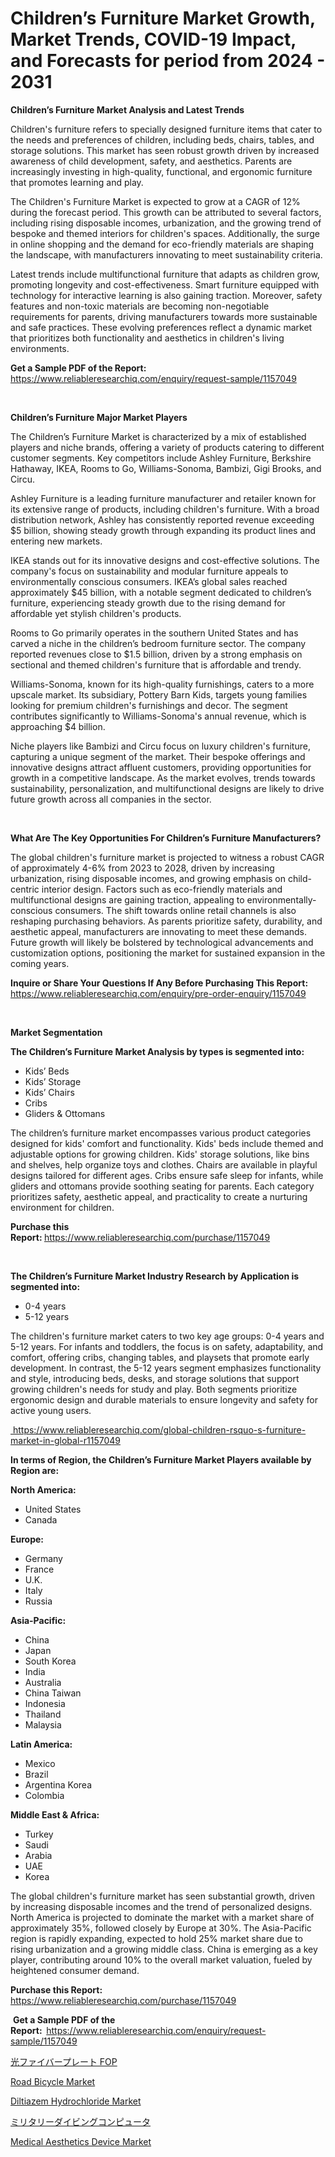 <p><h1>Children’s Furniture Market Growth, Market Trends, COVID-19 Impact, and Forecasts for period from 2024 - 2031</h1></p><p><strong>Children’s Furniture Market Analysis and Latest Trends</strong></p>
<p><p>Children's furniture refers to specially designed furniture items that cater to the needs and preferences of children, including beds, chairs, tables, and storage solutions. This market has seen robust growth driven by increased awareness of child development, safety, and aesthetics. Parents are increasingly investing in high-quality, functional, and ergonomic furniture that promotes learning and play.</p><p>The Children's Furniture Market is expected to grow at a CAGR of 12% during the forecast period. This growth can be attributed to several factors, including rising disposable incomes, urbanization, and the growing trend of bespoke and themed interiors for children's spaces. Additionally, the surge in online shopping and the demand for eco-friendly materials are shaping the landscape, with manufacturers innovating to meet sustainability criteria.</p><p>Latest trends include multifunctional furniture that adapts as children grow, promoting longevity and cost-effectiveness. Smart furniture equipped with technology for interactive learning is also gaining traction. Moreover, safety features and non-toxic materials are becoming non-negotiable requirements for parents, driving manufacturers towards more sustainable and safe practices. These evolving preferences reflect a dynamic market that prioritizes both functionality and aesthetics in children's living environments.</p></p>
<p><strong>Get a Sample PDF of the Report:&nbsp;</strong> <a href="https://www.reliableresearchiq.com/enquiry/request-sample/1157049">https://www.reliableresearchiq.com/enquiry/request-sample/1157049</a></p>
<p>&nbsp;</p>
<p><strong>Children’s Furniture Major Market Players</strong></p>
<p><p>The Children’s Furniture Market is characterized by a mix of established players and niche brands, offering a variety of products catering to different customer segments. Key competitors include Ashley Furniture, Berkshire Hathaway, IKEA, Rooms to Go, Williams-Sonoma, Bambizi, Gigi Brooks, and Circu.</p><p>Ashley Furniture is a leading furniture manufacturer and retailer known for its extensive range of products, including children's furniture. With a broad distribution network, Ashley has consistently reported revenue exceeding $5 billion, showing steady growth through expanding its product lines and entering new markets.</p><p>IKEA stands out for its innovative designs and cost-effective solutions. The company's focus on sustainability and modular furniture appeals to environmentally conscious consumers. IKEA’s global sales reached approximately $45 billion, with a notable segment dedicated to children’s furniture, experiencing steady growth due to the rising demand for affordable yet stylish children's products.</p><p>Rooms to Go primarily operates in the southern United States and has carved a niche in the children’s bedroom furniture sector. The company reported revenues close to $1.5 billion, driven by a strong emphasis on sectional and themed children's furniture that is affordable and trendy.</p><p>Williams-Sonoma, known for its high-quality furnishings, caters to a more upscale market. Its subsidiary, Pottery Barn Kids, targets young families looking for premium children's furnishings and decor. The segment contributes significantly to Williams-Sonoma's annual revenue, which is approaching $4 billion.</p><p>Niche players like Bambizi and Circu focus on luxury children's furniture, capturing a unique segment of the market. Their bespoke offerings and innovative designs attract affluent customers, providing opportunities for growth in a competitive landscape. As the market evolves, trends towards sustainability, personalization, and multifunctional designs are likely to drive future growth across all companies in the sector.</p></p>
<p>&nbsp;</p>
<p><strong>What Are The Key Opportunities For Children’s Furniture Manufacturers?</strong></p>
<p><p>The global children's furniture market is projected to witness a robust CAGR of approximately 4-6% from 2023 to 2028, driven by increasing urbanization, rising disposable incomes, and growing emphasis on child-centric interior design. Factors such as eco-friendly materials and multifunctional designs are gaining traction, appealing to environmentally-conscious consumers. The shift towards online retail channels is also reshaping purchasing behaviors. As parents prioritize safety, durability, and aesthetic appeal, manufacturers are innovating to meet these demands. Future growth will likely be bolstered by technological advancements and customization options, positioning the market for sustained expansion in the coming years.</p></p>
<p><strong>Inquire or Share Your Questions If Any Before Purchasing This Report:</strong> <a href="https://www.reliableresearchiq.com/enquiry/pre-order-enquiry/1157049">https://www.reliableresearchiq.com/enquiry/pre-order-enquiry/1157049</a></p>
<p>&nbsp;</p>
<p><strong>Market Segmentation</strong></p>
<p><strong>The Children’s Furniture Market Analysis by types is segmented into:</strong></p>
<p><ul><li>Kids’ Beds</li><li>Kids’ Storage</li><li>Kids’ Chairs</li><li>Cribs</li><li>Gliders & Ottomans</li></ul></p>
<p><p>The children’s furniture market encompasses various product categories designed for kids' comfort and functionality. Kids' beds include themed and adjustable options for growing children. Kids' storage solutions, like bins and shelves, help organize toys and clothes. Chairs are available in playful designs tailored for different ages. Cribs ensure safe sleep for infants, while gliders and ottomans provide soothing seating for parents. Each category prioritizes safety, aesthetic appeal, and practicality to create a nurturing environment for children.</p></p>
<p><strong>Purchase this Report:&nbsp;</strong><a href="https://www.reliableresearchiq.com/purchase/1157049">https://www.reliableresearchiq.com/purchase/1157049</a></p>
<p>&nbsp;</p>
<p><strong>The Children’s Furniture Market Industry Research by Application is segmented into:</strong></p>
<p><ul><li>0-4 years</li><li>5-12 years</li></ul></p>
<p><p>The children's furniture market caters to two key age groups: 0-4 years and 5-12 years. For infants and toddlers, the focus is on safety, adaptability, and comfort, offering cribs, changing tables, and playsets that promote early development. In contrast, the 5-12 years segment emphasizes functionality and style, introducing beds, desks, and storage solutions that support growing children's needs for study and play. Both segments prioritize ergonomic design and durable materials to ensure longevity and safety for active young users.</p></p>
<p><a href="https://www.reliableresearchiq.com/global-children-rsquo-s-furniture-market-in-global-r1157049">&nbsp;https://www.reliableresearchiq.com/global-children-rsquo-s-furniture-market-in-global-r1157049</a></p>
<p><strong>In terms of Region, the Children’s Furniture Market Players available by Region are:</strong></p>
<p>
    <p> <strong> North America: </strong>
        <ul>
            <li>United States</li>
            <li>Canada</li>
        </ul>
        </p> 
    <p> <strong> Europe: </strong>
        <ul>
            <li>Germany</li>
            <li>France</li>
            <li>U.K.</li>
            <li>Italy</li>
            <li>Russia</li>
        </ul>
        </p> 
    <p> <strong> Asia-Pacific: </strong>
        <ul>
            <li>China</li>
            <li>Japan</li>
            <li>South Korea</li>
            <li>India</li>
            <li>Australia</li>
            <li>China Taiwan</li>
            <li>Indonesia</li>
            <li>Thailand</li>
            <li>Malaysia</li>
        </ul>
        </p> 
    <p> <strong> Latin America: </strong>
        <ul>
            <li>Mexico</li>
            <li>Brazil</li>
            <li>Argentina Korea</li>
            <li>Colombia</li>
        </ul>
        </p> 
    <p> <strong> Middle East & Africa: </strong>
        <ul>
            <li>Turkey</li>
            <li>Saudi</li>
            <li>Arabia</li>
            <li>UAE</li>
            <li>Korea</li>
        </ul>
    </p>
    </p>
<p><p>The global children's furniture market has seen substantial growth, driven by increasing disposable incomes and the trend of personalized designs. North America is projected to dominate the market with a market share of approximately 35%, followed closely by Europe at 30%. The Asia-Pacific region is rapidly expanding, expected to hold 25% market share due to rising urbanization and a growing middle class. China is emerging as a key player, contributing around 10% to the overall market valuation, fueled by heightened consumer demand.</p></p>
<p><strong>Purchase this Report: </strong><a href="https://www.reliableresearchiq.com/purchase/1157049">https://www.reliableresearchiq.com/purchase/1157049</a></p>
<p>&nbsp;<strong>Get a Sample PDF of the Report:&nbsp;&nbsp;</strong><a href="https://www.reliableresearchiq.com/enquiry/request-sample/1157049">https://www.reliableresearchiq.com/enquiry/request-sample/1157049</a></p>
<p><strong></strong></p>
<p><p><a href="https://medium.com/@marcus7cekruer/fiber-optic-plates-fop-market-%E3%81%AE%E3%82%B0%E3%83%AD%E3%83%BC%E3%83%90%E3%83%AB%E5%B8%82%E5%A0%B4%E6%A6%82%E8%A6%81%E3%81%AF-%E4%B8%96%E7%95%8C%E3%81%8A%E3%82%88%E3%81%B3%E4%B8%BB%E8%A6%81%E5%B8%82%E5%A0%B4%E3%81%AB%E3%81%8A%E3%81%91%E3%82%8B%E6%A5%AD%E7%95%8C%E3%81%AB%E5%BD%B1%E9%9F%BF%E3%82%92%E4%B8%8E%E3%81%88%E3%82%8B%E4%B8%BB%E8%A6%81%E3%81%AA%E3%83%88%E3%83%AC%E3%83%B3%E3%83%89%E3%81%AB%E3%81%A4%E3%81%84%E3%81%A6-%E7%8B%AC%E8%87%AA%E3%81%AE%E8%A6%96%E7%82%B9%E3%82%92%E6%8F%90%E4%BE%9B%E3%81%97%E3%81%BE%E3%81%99-5cc54dd489ce">光ファイバープレート FOP</a></p><p><a href="https://www.linkedin.com/pulse/global-road-bicycle-industry-analysis-report-market-size-share-am3pe?trackingId=h9GUNiEcS8aDwafyETozSg%3D%3D">Road Bicycle Market</a></p><p><a href="https://issuu.com/reportprime-2/docs/diltiazem-hydrochloride-market-size_9def868ec0ba1f">Diltiazem Hydrochloride Market</a></p><p><a href="https://medium.com/@marcus7cekruer/military-diving-computer-market-%E3%81%AE%E3%82%B0%E3%83%AD%E3%83%BC%E3%83%90%E3%83%AB%E5%B8%82%E5%A0%B4%E6%A6%82%E8%A6%81%E3%81%AF-%E4%B8%96%E7%95%8C%E3%81%8A%E3%82%88%E3%81%B3%E4%B8%BB%E8%A6%81%E5%B8%82%E5%A0%B4%E3%81%AB%E3%81%8A%E3%81%91%E3%82%8B%E6%A5%AD%E7%95%8C%E3%81%AB%E5%BD%B1%E9%9F%BF%E3%82%92%E4%B8%8E%E3%81%88%E3%82%8B%E4%B8%BB%E8%A6%81%E3%81%AA%E3%83%88%E3%83%AC%E3%83%B3%E3%83%89%E3%81%AB%E3%81%A4%E3%81%84%E3%81%A6-%E7%8B%AC%E8%87%AA%E3%81%AE%E8%A6%96%E7%82%B9%E3%82%92%E6%8F%90%E4%BE%9B%E3%81%97%E3%81%BE%E3%81%99-ddcf89f4037b">ミリタリーダイビングコンピュータ</a></p><p><a href="https://github.com/jeffreybishop26/Market-Research-Report-List-1/blob/main/medical-aesthetics-device-market.md">Medical Aesthetics Device Market</a></p></p>